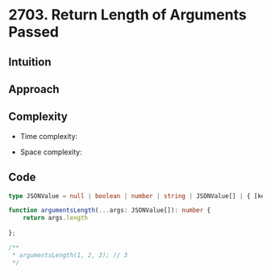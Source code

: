 # 2703. Return Length of Arguments Passed

## Intuition

## Approach
<!-- Describe your approach to solving the problem. -->

## Complexity

- Time complexity:
<!-- Add your time complexity here, e.g. $$O(n)$$ -->

- Space complexity:
<!-- Add your space complexity here, e.g. $$O(n)$$ -->

## Code

```ts
type JSONValue = null | boolean | number | string | JSONValue[] | { [key: string]: JSONValue };

function argumentsLength(...args: JSONValue[]): number {
    return args.length
    
};

/**
 * argumentsLength(1, 2, 3); // 3
 */
```
